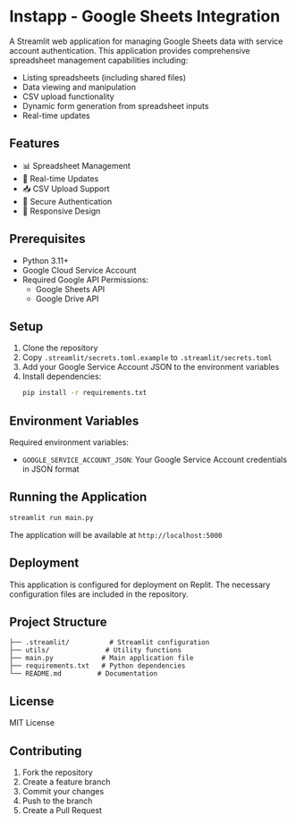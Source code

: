 # Instapp - Google Sheets Integration

A Streamlit web application for managing Google Sheets data with service account authentication. This application provides comprehensive spreadsheet management capabilities including:

- Listing spreadsheets (including shared files)
- Data viewing and manipulation
- CSV upload functionality
- Dynamic form generation from spreadsheet inputs
- Real-time updates

## Features

- 📊 Spreadsheet Management
- 🔄 Real-time Updates
- 📥 CSV Upload Support
- 🔐 Secure Authentication
- 📱 Responsive Design

## Prerequisites

- Python 3.11+
- Google Cloud Service Account
- Required Google API Permissions:
  - Google Sheets API
  - Google Drive API

## Setup

1. Clone the repository
2. Copy `.streamlit/secrets.toml.example` to `.streamlit/secrets.toml`
3. Add your Google Service Account JSON to the environment variables
4. Install dependencies:
   ```bash
   pip install -r requirements.txt
   ```

## Environment Variables

Required environment variables:
- `GOOGLE_SERVICE_ACCOUNT_JSON`: Your Google Service Account credentials in JSON format

## Running the Application

```bash
streamlit run main.py
```

The application will be available at `http://localhost:5000`

## Deployment

This application is configured for deployment on Replit. The necessary configuration files are included in the repository.

## Project Structure

```
├── .streamlit/          # Streamlit configuration
├── utils/              # Utility functions
├── main.py            # Main application file
├── requirements.txt   # Python dependencies
└── README.md         # Documentation
```

## License

MIT License

## Contributing

1. Fork the repository
2. Create a feature branch
3. Commit your changes
4. Push to the branch
5. Create a Pull Request
